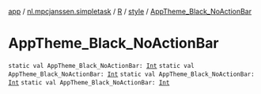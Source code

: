 [app](../../../index.md) / [nl.mpcjanssen.simpletask](../../index.md) / [R](../index.md) / [style](index.md) / [AppTheme_Black_NoActionBar](.)

# AppTheme_Black_NoActionBar

`static val AppTheme_Black_NoActionBar: `[`Int`](https://kotlinlang.org/api/latest/jvm/stdlib/kotlin/-int/index.html)
`static val AppTheme_Black_NoActionBar: `[`Int`](https://kotlinlang.org/api/latest/jvm/stdlib/kotlin/-int/index.html)
`static val AppTheme_Black_NoActionBar: `[`Int`](https://kotlinlang.org/api/latest/jvm/stdlib/kotlin/-int/index.html)
`static val AppTheme_Black_NoActionBar: `[`Int`](https://kotlinlang.org/api/latest/jvm/stdlib/kotlin/-int/index.html)